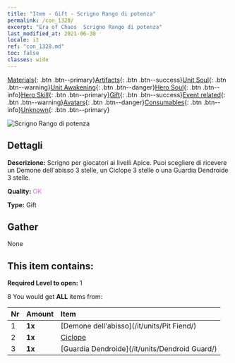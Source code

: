 ```yaml
---
title: "Item - Gift - Scrigno Rango di potenza"
permalink: /con_1328/
excerpt: "Era of Chaos  Scrigno Rango di potenza"
last_modified_at: 2021-06-30
locale: it
ref: "con_1328.md"
toc: false
classes: wide
---
```

 [Materials](/ItemsIT/){: .btn .btn--primary}[Artifacts](/ItemsIT/Artifacts/){: .btn .btn--success}[Unit Soul](/ItemsIT/UnitSoul/){: .btn .btn--warning}[Unit Awakening](/ItemsIT/UnitAwakening/){: .btn .btn--danger}[Hero Soul](/ItemsIT/HeroSoul/){: .btn .btn--info}[Hero Skill](/ItemsIT/HeroSkill/){: .btn .btn--primary}[Gift](/ItemsIT/Gift/){: .btn .btn--success}[Event related](/ItemsIT/Events/){: .btn .btn--warning}[Avatars](/ItemsIT/Avatars/){: .btn .btn--danger}[Consumables](/ItemsIT/Consumables/){: .btn .btn--info}[Unknown](/ItemsIT/Unknown/){: .btn .btn--primary}

 ![Scrigno Rango di potenza](/images/t/i_905001.png)

## Dettagli
 **Descrizione:** Scrigno per giocatori ai livelli Apice. Puoi scegliere di ricevere un Demone dell'abisso 3 stelle, un Ciclope 3 stelle o una Guardia Dendroide 3 stelle.

 **Quality:** <span style="color: #DA70D6">OK</span>

 **Type:** Gift

## Gather

  None

## This item contains:

 **Required Level to open:** 1

 8 You would get **ALL** items  from:

  | Nr | Amount |     Item    |
  |:---|:-------|:------------|
  | 1 |  **1x** | [Demone dell'abisso](/it/units/Pit Fiend/) |  | 
  | 2 |  **1x** | [Ciclope](/it/units/Cyclops/) |  | 
  | 3 |  **1x** | [Guardia Dendroide](/it/units/Dendroid Guard/) |  | 
